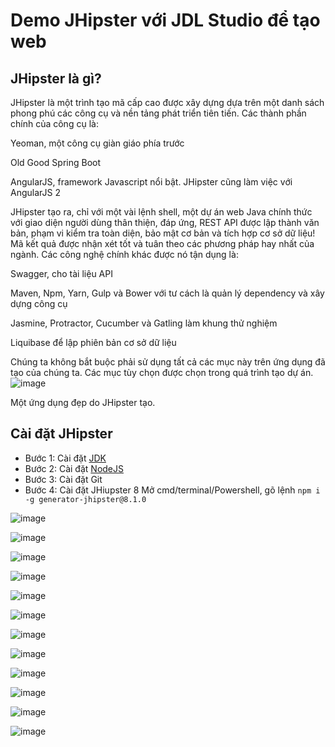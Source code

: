 # Demo JHipster với JDL Studio để tạo web

## JHipster là gì?

JHipster là một trình tạo mã cấp cao được xây dựng dựa trên một danh sách phong phú các công cụ và nền tảng phát triển tiên tiến.
Các thành phần chính của công cụ là:

Yeoman, một công cụ giàn giáo phía trước

Old Good Spring Boot

AngularJS, framework Javascript nổi bật. JHipster cũng làm việc với AngularJS 2

JHipster tạo ra, chỉ với một vài lệnh shell, một dự án web Java chính thức với giao diện người dùng thân thiện, đáp ứng, REST API được lập thành văn bản, phạm vi kiểm tra toàn diện, bảo mật cơ bản và tích hợp cơ sở dữ liệu! Mã kết quả được nhận xét tốt và tuân theo các phương pháp hay nhất của ngành.
Các công nghệ chính khác được nó tận dụng là:

Swagger, cho tài liệu API

Maven, Npm, Yarn, Gulp và Bower với tư cách là quản lý dependency và xây dựng công cụ

Jasmine, Protractor, Cucumber và Gatling làm khung thử nghiệm

Liquibase để lập phiên bản cơ sở dữ liệu

Chúng ta không bắt buộc phải sử dụng tất cả các mục này trên ứng dụng đã tạo của chúng ta. Các mục tùy chọn được chọn trong quá trình tạo dự án.
![image](https://github.com/HungHyperX/DemoJHipster/assets/131465286/b8536355-b051-40b5-833a-20c4bdb01206)

Một ứng dụng đẹp do JHipster tạo.

## Cài đặt JHipster

- Bước 1: Cài đặt
[JDK](https://www.oracle.com/java/technologies/downloads)
- Bước 2: Cài đặt
[NodeJS](https://nodejs.org/en/download)
- Bước 3: Cài đặt Git
- Bước 4: Cài đặt JHiupster 8
  Mở cmd/terminal/Powershell, gõ lệnh
``
npm i -g generator-jhipster@8.1.0
``

![image](https://github.com/HungHyperX/DemoJHipster/assets/131465286/3fabde63-dc17-449c-b46c-3453578a03d3)

![image](https://github.com/HungHyperX/DemoJHipster/assets/131465286/aaa39fce-ae41-4997-8a64-51dba8a9663f)

![image](https://github.com/HungHyperX/DemoJHipster/assets/131465286/91c6f69f-5bf2-48f5-a276-29e428a32947)

![image](https://github.com/HungHyperX/DemoJHipster/assets/131465286/ae2e1e11-0528-4cbe-a161-d8176ff43c49)

![image](https://github.com/HungHyperX/DemoJHipster/assets/131465286/64509016-35dd-4b56-a3dc-9a7c861b9152)

![image](https://github.com/HungHyperX/DemoJHipster/assets/131465286/e0e052d8-cdb3-437a-b8f0-458518c11902)

![image](https://github.com/HungHyperX/DemoJHipster/assets/131465286/bd08f7b8-0533-4766-9d7c-82acc43a36c6)

![image](https://github.com/HungHyperX/DemoJHipster/assets/131465286/3eaca34e-4f1a-405b-8fbf-6da942a2981a)

![image](https://github.com/HungHyperX/DemoJHipster/assets/131465286/0fe3d6a5-cfc7-4636-8034-310211986213)

![image](https://github.com/HungHyperX/DemoJHipster/assets/131465286/f3b557e7-739a-496d-b6f9-1cdb8c4a01d2)

![image](https://github.com/HungHyperX/DemoJHipster/assets/131465286/aab124c9-cc09-4707-ad12-b71e6c7ad168)

![image](https://github.com/HungHyperX/DemoJHipster/assets/131465286/1a188f44-d5e8-463d-a961-501859e62f4d)
